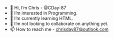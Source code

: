 - 👋 Hi, I’m Chris - @CDay-87
- 👀 I’m interested in Programming.
- 🌱 I’m currently learning HTML.
- 💞️ I’m not looking to collaborate on anything yet.
- 📫 How to reach me - chrisday87@outlook.com

<!---
CDay-87/CDay-87 is a ✨ special ✨ repository because its `README.md` (this file) appears on your GitHub profile.
You can click the Preview link to take a look at your changes.
--->
